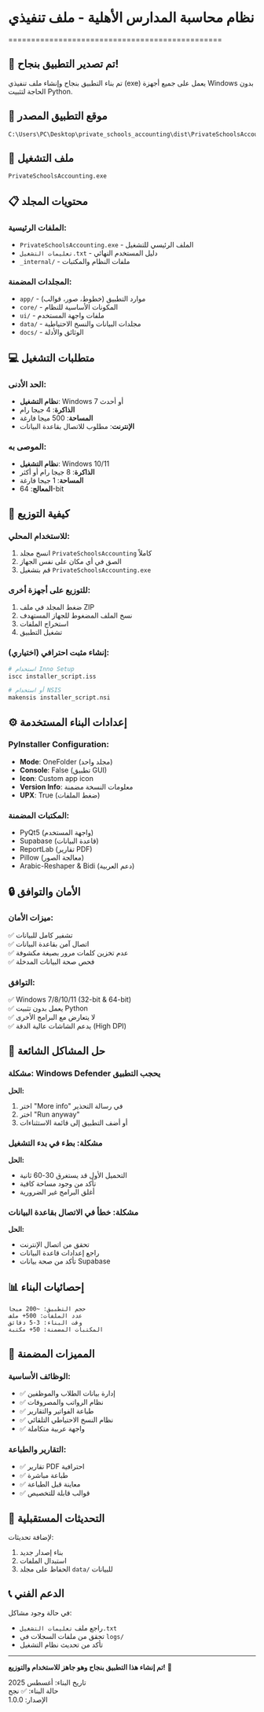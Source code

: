# نظام محاسبة المدارس الأهلية - ملف تنفيذي
===============================================

## 🎉 تم تصدير التطبيق بنجاح!

تم بناء التطبيق بنجاح وإنشاء ملف تنفيذي (exe) يعمل على جميع أجهزة Windows بدون الحاجة لتثبيت Python.

## 📁 موقع التطبيق المصدر
```
C:\Users\PC\Desktop\private_schools_accounting\dist\PrivateSchoolsAccounting\
```

## 🚀 ملف التشغيل
```
PrivateSchoolsAccounting.exe
```

## 📋 محتويات المجلد

### الملفات الرئيسية:
- `PrivateSchoolsAccounting.exe` - الملف الرئيسي للتشغيل
- `تعليمات التشغيل.txt` - دليل المستخدم النهائي
- `_internal/` - ملفات النظام والمكتبات

### المجلدات المضمنة:
- `app/` - موارد التطبيق (خطوط، صور، قوالب)
- `core/` - المكونات الأساسية للنظام
- `ui/` - ملفات واجهة المستخدم
- `data/` - مجلدات البيانات والنسخ الاحتياطية
- `docs/` - الوثائق والأدلة

## 💻 متطلبات التشغيل

### الحد الأدنى:
- **نظام التشغيل**: Windows 7 أو أحدث
- **الذاكرة**: 4 جيجا رام
- **المساحة**: 500 ميجا فارغة
- **الإنترنت**: مطلوب للاتصال بقاعدة البيانات

### الموصى به:
- **نظام التشغيل**: Windows 10/11
- **الذاكرة**: 8 جيجا رام أو أكثر
- **المساحة**: 1 جيجا فارغة
- **المعالج**: 64-bit

## 🔧 كيفية التوزيع

### للاستخدام المحلي:
1. انسخ مجلد `PrivateSchoolsAccounting` كاملاً
2. الصق في أي مكان على نفس الجهاز
3. قم بتشغيل `PrivateSchoolsAccounting.exe`

### للتوزيع على أجهزة أخرى:
1. ضغط المجلد في ملف ZIP
2. نسخ الملف المضغوط للجهاز المستهدف
3. استخراج الملفات
4. تشغيل التطبيق

### إنشاء مثبت احترافي (اختياري):
```bash
# استخدام Inno Setup
iscc installer_script.iss

# أو استخدام NSIS
makensis installer_script.nsi
```

## ⚙️ إعدادات البناء المستخدمة

### PyInstaller Configuration:
- **Mode**: OneFolder (مجلد واحد)
- **Console**: False (تطبيق GUI)
- **Icon**: Custom app icon
- **Version Info**: معلومات النسخة مضمنة
- **UPX**: True (ضغط الملفات)

### المكتبات المضمنة:
- PyQt5 (واجهة المستخدم)
- Supabase (قاعدة البيانات)
- ReportLab (تقارير PDF)
- Pillow (معالجة الصور)
- Arabic-Reshaper & Bidi (دعم العربية)

## 🔒 الأمان والتوافق

### ميزات الأمان:
✅ تشفير كامل للبيانات  
✅ اتصال آمن بقاعدة البيانات  
✅ عدم تخزين كلمات مرور بصيغة مكشوفة  
✅ فحص صحة البيانات المدخلة

### التوافق:
✅ Windows 7/8/10/11 (32-bit & 64-bit)  
✅ يعمل بدون تثبيت Python  
✅ لا يتعارض مع البرامج الأخرى  
✅ يدعم الشاشات عالية الدقة (High DPI)

## 🚨 حل المشاكل الشائعة

### مشكلة: Windows Defender يحجب التطبيق
**الحل:**
1. اختر "More info" في رسالة التحذير
2. اختر "Run anyway"
3. أو أضف التطبيق إلى قائمة الاستثناءات

### مشكلة: بطء في بدء التشغيل
**الحل:**
- التحميل الأول قد يستغرق 30-60 ثانية
- تأكد من وجود مساحة كافية
- أغلق البرامج غير الضرورية

### مشكلة: خطأ في الاتصال بقاعدة البيانات
**الحل:**
- تحقق من اتصال الإنترنت
- راجع إعدادات قاعدة البيانات
- تأكد من صحة بيانات Supabase

## 📊 إحصائيات البناء

```
حجم التطبيق: ~200 ميجا
عدد الملفات: 500+ ملف
وقت البناء: 3-5 دقائق
المكتبات المضمنة: 50+ مكتبة
```

## 🎯 المميزات المضمنة

### الوظائف الأساسية:
- ✅ إدارة بيانات الطلاب والموظفين
- ✅ نظام الرواتب والمصروفات
- ✅ طباعة الفواتير والتقارير
- ✅ نظام النسخ الاحتياطي التلقائي
- ✅ واجهة عربية متكاملة

### التقارير والطباعة:
- ✅ تقارير PDF احترافية
- ✅ طباعة مباشرة
- ✅ معاينة قبل الطباعة
- ✅ قوالب قابلة للتخصيص

## 🔄 التحديثات المستقبلية

لإضافة تحديثات:
1. بناء إصدار جديد
2. استبدال الملفات
3. الحفاظ على مجلد `data/` للبيانات

## 📞 الدعم الفني

في حالة وجود مشاكل:
- راجع ملف `تعليمات التشغيل.txt`
- تحقق من ملفات السجلات في `logs/`
- تأكد من تحديث نظام التشغيل

---

**تم إنشاء هذا التطبيق بنجاح وهو جاهز للاستخدام والتوزيع!** 🎉

تاريخ البناء: أغسطس 2025  
حالة البناء: ✅ نجح  
الإصدار: 1.0.0

